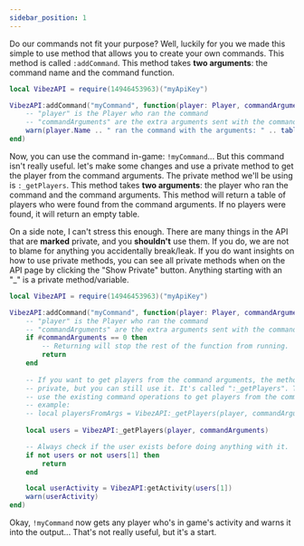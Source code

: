 ```yaml
---
sidebar_position: 1
---
```


Do our commands not fit your purpose? Well, luckily for you we made this simple to use method that allows you to create your own commands. This method is called `:addCommand`. This method takes **two arguments**: the command name and the command function.

```lua
local VibezAPI = require(14946453963)("myApiKey")

VibezAPI:addCommand("myCommand", function(player: Player, commandArguments: {string})
    -- "player" is the Player who ran the command
    -- "commandArguments" are the extra arguments sent with the command
    warn(player.Name .. " ran the command with the arguments: " .. table.concat(commandArguments, ", "))
end)
```

Now, you can use the command in-game: `!myCommand`... But this command isn't really useful. let's make some changes and use a private method to get the player from the command arguments. The private method we'll be using is `:_getPlayers`. This method takes **two arguments**: the player who ran the command and the command arguments. This method will return a table of players who were found from the command arguments. If no players were found, it will return an empty table.

On a side note, I can't stress this enough. There are many things in the API that are **marked** private, and you **shouldn't** use them. If you do, we are not to blame for anything you accidentally break/leak. If you do want insights on how to use private methods, you can see all private methods when on the API page by clicking the "Show Private" button. Anything starting with an "_" is a private method/variable.

```lua
local VibezAPI = require(14946453963)("myApiKey")

VibezAPI:addCommand("myCommand", function(player: Player, commandArguments: {string})
    -- "player" is the Player who ran the command
    -- "commandArguments" are the extra arguments sent with the command
    if #commandArguments == 0 then
        -- Returning will stop the rest of the function from running.
        return
    end
    
    -- If you want to get players from the command arguments, the method is technically
    -- private, but you can still use it. It's called ":_getPlayers". This method will
    -- use the existing command operations to get players from the command arguments.
    -- example:
    -- local playersFromArgs = VibezAPI:_getPlayers(player, commandArguments)
    
    local users = VibezAPI:_getPlayers(player, commandArguments)

    -- Always check if the user exists before doing anything with it.
    if not users or not users[1] then
        return
    end

    local userActivity = VibezAPI:getActivity(users[1])
    warn(userActivity)
end)
```

Okay, `!myCommand` now gets any player who's in game's activity and warns it into the output... That's not really useful, but it's a start.